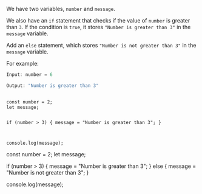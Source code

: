 We have two variables,
`number` and `message`.

We also have an `if` statement
that checks if the value of
`number` is greater than `3`.
If the condition is `true`,
it stores `"Number is greater than 3"`
in the `message` variable.

Add an `else` statement,
which stores `"Number is not greater than 3"`
in the `message` variable.

For example:
```js
Input: number = 6

Output: "Number is greater than 3"
```
<codeblock type="exercise" language="javascript" testMode="fixedInput">
<code>
const number = 2;
let message;

if (number > 3) {
  message = "Number is greater than 3";
}

console.log(message);
</code>

<solution>
const number = 2;
let message;

if (number > 3) {
  message = "Number is greater than 3";
} else {
  message = "Number is not greater than 3";
}

console.log(message);
</solution>
</codeblock>
